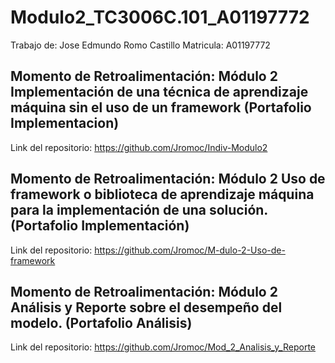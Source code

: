 # Modulo2_TC3006C.101_A01197772
Trabajo de: Jose Edmundo Romo Castillo Matricula: A01197772

## Momento de Retroalimentación: Módulo 2 Implementación de una técnica de aprendizaje máquina sin el uso de un framework (Portafolio Implementacion)
Link del repositorio: https://github.com/Jromoc/Indiv-Modulo2

## Momento de Retroalimentación: Módulo 2 Uso de framework o biblioteca de aprendizaje máquina para la implementación de una solución. (Portafolio Implementación) 
Link del repositorio: https://github.com/Jromoc/M-dulo-2-Uso-de-framework

## Momento de Retroalimentación: Módulo 2 Análisis y Reporte sobre el desempeño del modelo. (Portafolio Análisis) 
Link del repositorio: https://github.com/Jromoc/Mod_2_Analisis_y_Reporte

